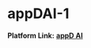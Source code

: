 # appDAI-1


**Platform Link:** [**appD AI**](https://appdai-1-dxfvcv5oqtrtjsg7jvyeyt.streamlit.app/)

